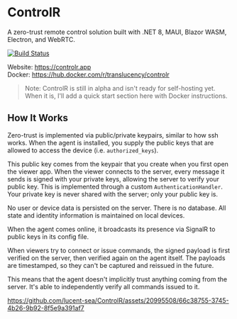 # ControlR
A zero-trust remote control solution built with .NET 8, MAUI, Blazor WASM, Electron, and WebRTC.

[![Build Status](https://dev.azure.com/translucency/ControlR/_apis/build/status%2FControlR?branchName=main)](https://dev.azure.com/translucency/ControlR/_build/latest?definitionId=35&branchName=main)

Website: https://controlr.app  
Docker: https://hub.docker.com/r/translucency/controlr

> Note: ControlR is still in alpha and isn't ready for self-hosting yet.  When it is, I'll add a quick start section here with Docker instructions.

## How It Works
Zero-trust is implemented via public/private keypairs, similar to how ssh works.  When the agent is installed, you supply the public keys that are allowed to access the device (i.e. `authorized_keys`).

This public key comes from the keypair that you create when you first open the viewer app.  When the viewer connects to the server, every message it sends is signed with your private keys, allowing the server to verify your public key.  This is implemented through a custom `AuthenticationHandler`.  Your private key is never shared with the server; only your public key is.

No user or device data is persisted on the server.  There is no database.  All state and identity information is maintained on local devices.

When the agent comes online, it broadcasts its presence via SignalR to public keys in its config file.

When viewers try to connect or issue commands, the signed payload is first verified on the server, then verified again on the agent itself.  The payloads are timestamped, so they can't be captured and reissued in the future.

This means that the agent doesn't implicitly trust anything coming from the server.  It's able to independently verify all commands issued to it.


https://github.com/lucent-sea/ControlR/assets/20995508/66c38755-3745-4b26-9b92-8f5e9a391af7
